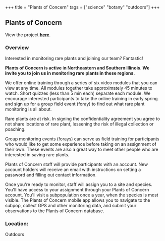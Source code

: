 +++
title = "Plants of Concern"
tags = ["science" "botany" "outdoors"]
+++

## Plants of Concern

View the project [**here**](https://plantsofconcern.org/).

### Overview

Interested in monitoring rare plants and joining our team? Fantastic!

**Plants of Concern is active in Northeastern and Southern Illinois. We invite you to join us in monitoring rare plants in these regions.**

We offer online training through a series of six video modules that you can view at any time. All modules together take approximately 45 minutes to watch. Short quizzes (less than 5 min each) separate each module. We encourage interested participants to take the online training in early spring and sign up for a group field event (foray) to find out what rare plant monitoring is all about.

Rare plants are at risk. In signing the confidentiality agreement you agree to not share locations of rare plant, lessening the risk of illegal collection or poaching.

Group monitoring events (forays) can serve as field training for participants who would like to get some experience before taking on an assignment of their own. These events are also a great way to meet other people who are interested in saving rare plants.

Plants of Concern staff will provide participants with an account. New account holders will receive an email with instructions on setting a password and filling out contact information.

Once you're ready to monitor, staff will assign you to a site and species. You'll have access to your assignment through your Plants of Concern account. You'll visit a subpopulation once a year, when the species is most visible. The Plants of Concern mobile app allows you to navigate to the subpop, collect GPS and other monitoring data, and submit your observations to the Plants of Concern database.

### Location:
Outdoors
